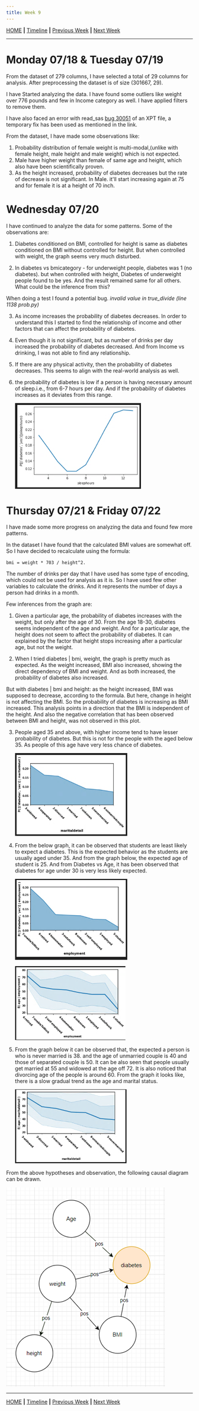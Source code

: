 ```yaml
---
title: Week 9
---
```


[HOME](https://arungaonkar.github.io/HPCC-Causality/) **|**
[Timeline](https://arungaonkar.github.io/HPCC-Causality/index.html#timeline) **|**
[Previous Week](https://arungaonkar.github.io/HPCC-Causality/week8.html) **|**
[Next Week](https://arungaonkar.github.io/HPCC-Causality/week10.html)

---

# Monday 07/18 & Tuesday 07/19

From the dataset of 279 columns, I have selected a total of 29 columns for analysis. After preprocessing the dataset is of size (301667, 29).

I have Started analyzing the data. I have found some outliers like weight over 776 pounds and few in Income category as well. I have applied filters to remove them.

I have also faced an error with read_sas [bug 30051](https://github.com/pandas-dev/pandas/issues/30051) of an XPT file, a temporary fix has been used as mentioned in the link.

From the dataset, I have made some observations like:

1. Probability distribution of female weight is multi-modal,(unlike with female height, male height and male weight) which is not expected.
2. Male have higher weight than female of same age and height, which also have been scientifically proven.
3. As the height increased, probability of diabetes decreases but the rate of decrease is not significant. In Male. it'll start increasing again at 75 and for female it is at a height of 70 inch.

# Wednesday 07/20

I have continued to analyze the data for some patterns. Some of the observations are:

1. Diabetes conditioned on BMI, controlled for height is same as diabetes conditioned on BMI without controlled for height. But when controlled with weight, the graph seems very much disturbed.

2. In diabetes vs bmicategory - for underweight people, diabetes was 1 (no diabetes). but when controlled with height, Diabetes of underweight people found to be yes. And the result remained same for all others. What could be the inference from this?

When doing a test I found a potential bug. *invalid value in true_divide (line 1138 prob.py)*

3. As income increases the probability of diabetes decreases. In order to understand this I started to find the relationship of income and other factors that can affect the probability of diabetes.

4. Even though it is not significant, but as number of drinks per day increased the probability of diabetes decreased. And from Income vs drinking, I was not able to find any relationship.

5. If there are any physical activity, then the probability of diabetes decreases. This seems to align with the real-world analysis as well.

6. the probability of diabetes is low if a person is having necessary amount of sleep.i.e., from 6-7 hours per day. And if the probability of diabetes increases as it deviates from this range.

    ![db_sleep](imgs/db_sleep.png)

# Thursday 07/21 & Friday 07/22

I have made some more progress on analyzing the data and found few more patterns.

In the dataset I have found that the calculated BMI values are somewhat off. So I have decided to recalculate using the formula:

```text
bmi = weight * 703 / height^2.
```

The number of drinks per day that I have used has some type of encoding, which could not be used for analysis as it is. So I have used few other variables to calculate the drinks. And it represents the number of days a person had drinks in a month.

Few inferences from the graph are:

1. Given a particular age, the probability of diabetes increases with the weight, but only after the age of 30. From the age 18-30, diabetes seems independent of the age and weight. And for a particular age, the height does not seem to affect the probability of diabetes. It can explained by the factor that height stops increasing after a particular age, but not the weight.

2. When I tried diabetes | bmi, weight, the graph is pretty much as expected. As the weight increased, BMI  also increased, showing the direct dependency of BMI and weight. And as both increased, the probability of diabetes also increased.

But with diabetes | bmi and height: as the height increased, BMI was supposed to decrease, according to the formula. But here, change in height is not affecting the BMI. So the probability of diabetes is increasing as BMI increased. This analysis points in a direction that the BMI is independent of the height. And also the negative correlation that has been observed between BMI and height, was not observed in this plot.

3. People aged 35 and above, with higher income tend to have lesser probability of diabetes. But this is not for the people with the aged below 35. As people of this age have very less chance of diabetes.

    ![db_marital](imgs/db_marital.png)

4. From the below graph, it can be observed that students are least likely to expect a diabetes. This is the expected behavior as the students are usually aged under 35. And from the graph below, the expected age of student is 25. And from Diabetes vs Age, it has been observed that diabetes for age under 30 is very less likely expected.

    ![db_employment](imgs/db_employment.png)

    ![age_employment](imgs/age_employment.png)

5. From the graph below it can be observed that, the expected a person is who is never married is 38. and the age of unmarried couple is 40 and those of separated couple is 50. It can be also seen that people usually get married at 55 and widowed at the age off 72. It is also noticed that divorcing age of the people is around 60. From the graph it looks like, there is a slow gradual trend as the age and marital status.

    ![age_marital](imgs/age_marital.png)

From the above hypotheses and observation, the following causal diagram can be drawn.

![obs1](imgs/obs1.png)

---

[HOME](https://arungaonkar.github.io/HPCC-Causality/) **|**
[Timeline](https://arungaonkar.github.io/HPCC-Causality/index.html#timeline) **|**
[Previous Week](https://arungaonkar.github.io/HPCC-Causality/week8.html) **|**
[Next Week](https://arungaonkar.github.io/HPCC-Causality/week10.html)
